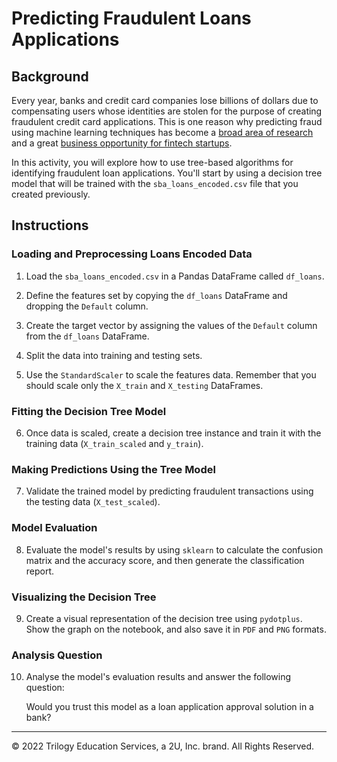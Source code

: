 # Predicting Fraudulent Loans Applications

## Background

Every year, banks and credit card companies lose billions of dollars due to compensating users whose identities are stolen for the purpose of creating fraudulent credit card applications. This is one reason why predicting fraud using machine learning techniques has become a [broad area of research](https://scholar.google.com.mx/scholar?q=fraud+detection+machine+learning&btnG=&oq=fraud+detection+) and a great [business opportunity for fintech startups](https://www.eu-startups.com/2019/06/paris-based-fintech-bleckwen-raises-e8-8-million-for-its-fraud-detection-software-to-prevent-financial-crime/).

In this activity, you will explore how to use tree-based algorithms for identifying fraudulent loan applications. You'll start by using a decision tree model that will be trained with the `sba_loans_encoded.csv` file that you created previously.

## Instructions

### Loading and Preprocessing Loans Encoded Data

1. Load the `sba_loans_encoded.csv` in a Pandas DataFrame called `df_loans`.

2. Define the features set by copying the `df_loans` DataFrame and dropping the `Default` column.

3. Create the target vector by assigning the values of the `Default` column from the `df_loans` DataFrame.

4. Split the data into training and testing sets.

5. Use the `StandardScaler` to scale the features data. Remember that you should scale only the `X_train` and `X_testing` DataFrames.

### Fitting the Decision Tree Model

6. Once data is scaled, create a decision tree instance and train it with the training data (`X_train_scaled` and `y_train`).

### Making Predictions Using the Tree Model

7. Validate the trained model by predicting fraudulent transactions using the testing data (`X_test_scaled`).

### Model Evaluation

8. Evaluate the model's results by using `sklearn` to calculate the confusion matrix and the accuracy score, and then generate the classification report.

### Visualizing the Decision Tree

9. Create a visual representation of the decision tree using `pydotplus`. Show the graph on the notebook, and also save it in `PDF` and `PNG` formats.

### Analysis Question

10. Analyse the model's evaluation results and answer the following question:

    Would you trust this model as a loan application approval solution in a bank?

---

© 2022 Trilogy Education Services, a 2U, Inc. brand. All Rights Reserved.
